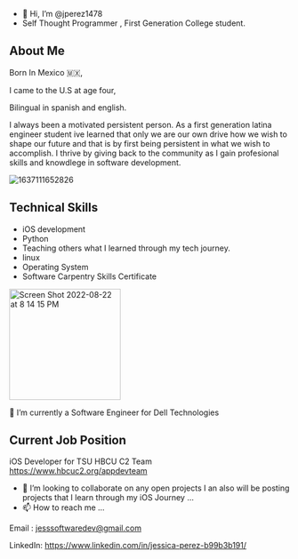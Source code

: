 - 👋 Hi, I’m @jperez1478
- Self Thought Programmer , First Generation College student. 
## About Me
Born In Mexico 🇲🇽, 

I came to the U.S at age four,


 Bilingual in spanish and english. 

I always been a motivated persistent person. As a first generation latina engineer student ive learned that  only we are our own drive how we wish to shape our future and that is by first being persistent in what we wish to accomplish. I thrive by giving back to the community as I gain profesional skills and knowdlege in  software development. 

![1637111652826](https://user-images.githubusercontent.com/61983873/143731151-8118aa11-4dc3-4c07-93a2-7b7a37ee396f.jpeg)




## Technical Skills 
- iOS development
- Python 
- Teaching others what I learned through my tech journey.
- linux 
- Operating System
- Software Carpentry Skills Certificate 

<img width="200" alt="Screen Shot 2022-08-22 at 8 14 15 PM" src="https://user-images.githubusercontent.com/61983873/186046827-5ef3ed45-d319-457a-b5f4-88cb7081139a.png">


🌱 I’m currently a Software Engineer for Dell Technologies 


## Current Job Position 
iOS Developer for TSU HBCU C2 Team 
https://www.hbcuc2.org/appdevteam

- 💞️ I’m looking to collaborate on any open projects I an also will be posting projects that I learn through my iOS Journey ...
- 📫 How to reach me ...

Email : jesssoftwaredev@gmail.com


LinkedIn: https://www.linkedin.com/in/jessica-perez-b99b3b191/


<!---
jperez1478/jperez1478 is a ✨ special ✨ repository because its `README.md` (this file) appears on your GitHub profile.
You can click the Preview link to take a look at your changes.
--->



